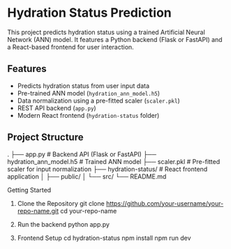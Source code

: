 # Hydration Status Prediction

This project predicts hydration status using a trained Artificial Neural Network (ANN) model. It features a Python backend (Flask or FastAPI) and a React-based frontend for user interaction.

## Features

- Predicts hydration status from user input data
- Pre-trained ANN model (`hydration_ann_model.h5`)
- Data normalization using a pre-fitted scaler (`scaler.pkl`)
- REST API backend (`app.py`)
- Modern React frontend (`hydration-status` folder)

## Project Structure
.
├── app.py # Backend API (Flask or FastAPI)
├── hydration_ann_model.h5 # Trained ANN model
├── scaler.pkl # Pre-fitted scaler for input normalization
├── hydration-status/ # React frontend application
│ ├── public/
│ └── src/
└── README.md



Getting Started
1. Clone the Repository
git clone https://github.com/your-username/your-repo-name.git
cd your-repo-name

2. Run the backend
python app.py

3. Frontend Setup
cd hydration-status
npm install
npm run dev
